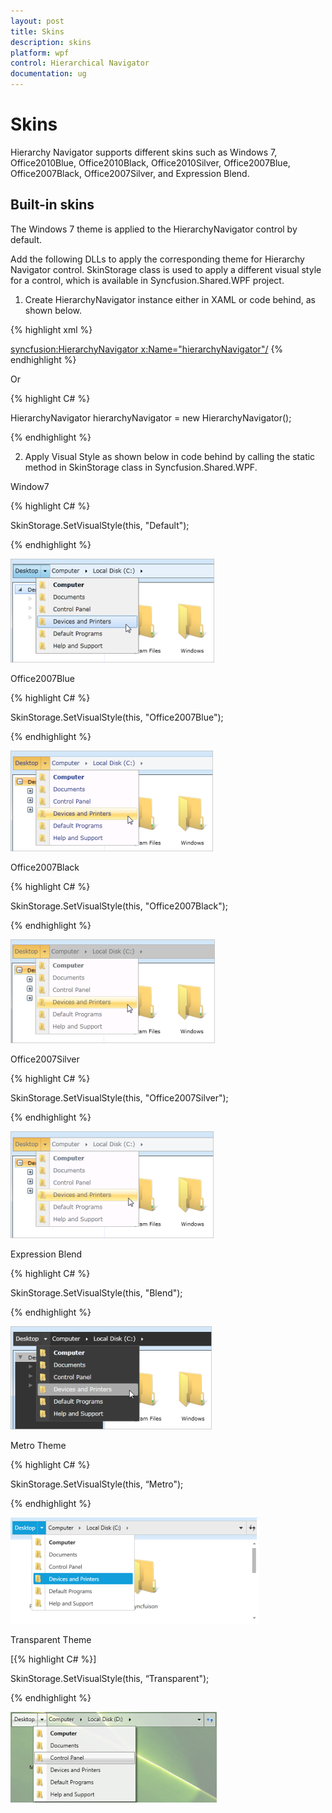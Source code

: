 ```yaml
---
layout: post
title: Skins
description: skins
platform: wpf
control: Hierarchical Navigator
documentation: ug
---
```


# Skins

Hierarchy Navigator supports different skins such as Windows 7, Office2010Blue, Office2010Black, Office2010Silver, Office2007Blue, Office2007Black, Office2007Silver, and Expression Blend. 

## Built-in skins

The Windows 7 theme is applied to the HierarchyNavigator control by default.

Add the following DLLs to apply the corresponding theme for Hierarchy Navigator control. SkinStorage class is used to apply a different visual style for a control, which is available in Syncfusion.Shared.WPF project.

1. Create HierarchyNavigator instance either in XAML or code behind, as shown below.

{% highlight xml %}



<syncfusion:HierarchyNavigator x:Name="hierarchyNavigator"/>
{% endhighlight %}


Or

{% highlight C# %}



HierarchyNavigator hierarchyNavigator = new HierarchyNavigator();

{% endhighlight %}

2. Apply Visual Style as shown below in code behind by calling the static method in SkinStorage class in Syncfusion.Shared.WPF.

Window7

{% highlight C# %}



SkinStorage.SetVisualStyle(this, "Default");

{% endhighlight %}

![](Skins_images/Skins_img1.png)



Office2007Blue 

{% highlight C# %}



SkinStorage.SetVisualStyle(this, "Office2007Blue");

{% endhighlight %}

![](Skins_images/Skins_img2.png)



Office2007Black

{% highlight C# %}



SkinStorage.SetVisualStyle(this, "Office2007Black");

{% endhighlight %}

![](Skins_images/Skins_img3.png)



Office2007Silver

{% highlight C# %}



SkinStorage.SetVisualStyle(this, "Office2007Silver");

{% endhighlight %}

![](Skins_images/Skins_img4.png)



Expression Blend

{% highlight C# %}


SkinStorage.SetVisualStyle(this, "Blend");

{% endhighlight %}

![](Skins_images/Skins_img5.png)



Metro Theme

{% highlight C# %}

SkinStorage.SetVisualStyle(this, “Metro");

{% endhighlight %}

![](Skins_images/Skins_img6.png)



Transparent Theme

[{% highlight C# %}]

SkinStorage.SetVisualStyle(this, “Transparent");

{% endhighlight %}

![](Skins_images/Skins_img7.png)



